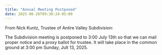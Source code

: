 ```yaml
---
title: "Annual Meeting Postponed"
date: 2025-06-26T09:30:24-05:00
---
```

From Nick Kuntz, Trustee of Antire Valley Subdivision:

The Subdivision meeting is postponed to 3:00 July 13th so that we can
mail proper notice and a proxy ballot for trustee. It will take place in
the common ground at 3:00 pm Sunday, Jult 13, 2025.
